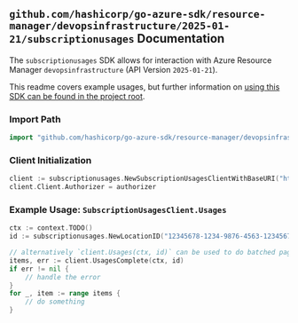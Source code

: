 
## `github.com/hashicorp/go-azure-sdk/resource-manager/devopsinfrastructure/2025-01-21/subscriptionusages` Documentation

The `subscriptionusages` SDK allows for interaction with Azure Resource Manager `devopsinfrastructure` (API Version `2025-01-21`).

This readme covers example usages, but further information on [using this SDK can be found in the project root](https://github.com/hashicorp/go-azure-sdk/tree/main/docs).

### Import Path

```go
import "github.com/hashicorp/go-azure-sdk/resource-manager/devopsinfrastructure/2025-01-21/subscriptionusages"
```


### Client Initialization

```go
client := subscriptionusages.NewSubscriptionUsagesClientWithBaseURI("https://management.azure.com")
client.Client.Authorizer = authorizer
```


### Example Usage: `SubscriptionUsagesClient.Usages`

```go
ctx := context.TODO()
id := subscriptionusages.NewLocationID("12345678-1234-9876-4563-123456789012", "locationName")

// alternatively `client.Usages(ctx, id)` can be used to do batched pagination
items, err := client.UsagesComplete(ctx, id)
if err != nil {
	// handle the error
}
for _, item := range items {
	// do something
}
```
